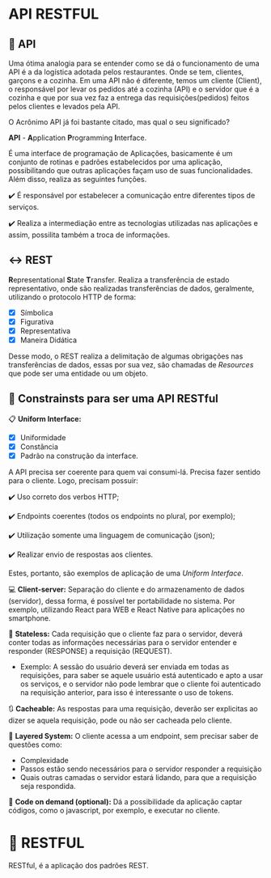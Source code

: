 # API RESTFUL

## :pencil: API

Uma ótima analogia para se entender como se dá o funcionamento de uma API é a da logística adotada pelos restaurantes. Onde se tem, clientes, garçons e a cozinha. Em uma API não é diferente, temos um cliente (Client), o responsável por levar os pedidos até a cozinha (API) e o servidor que é a cozinha e que por sua vez faz a entrega das requisições(pedidos) feitos pelos clientes e levados pela API.

O Acrônimo API já foi bastante citado, mas qual o seu significado? 

**API** - **A**pplication **P**rogramming **I**nterface.

É uma interface de programação de Aplicações, basicamente é um conjunto de rotinas e padrões estabelecidos por uma aplicação, possibilitando que outras aplicações façam uso de suas funcionalidades. Além disso, realiza as seguintes funções.

:heavy_check_mark: É responsável por estabelecer a comunicação entre diferentes tipos de serviços.

:heavy_check_mark: Realiza a intermediação entre as tecnologias utilizadas nas aplicações e assim, possilita também a troca de informações.

## :left_right_arrow: REST

**R**epresentational **S**tate **T**ransfer. 
Realiza a transferência de estado representativo, onde são realizadas transferências de dados, geralmente, utilizando o protocolo HTTP de forma:

- [X] Símbolica
- [X] Figurativa
- [X] Representativa
- [X] Maneira Didática

Desse modo, o REST realiza a delimitação de algumas obrigações nas transferências de dados, essas por sua vez, são chamadas de *Resources* que pode ser uma entidade ou um objeto.

## :pushpin:	 Constrainsts para ser uma API RESTful

:clipboard:	**Uniform Interface:** 
- [X] Uniformidade
- [X] Constância
- [X] Padrão na construção da interface.

 A API precisa ser coerente para quem vai consumi-lá. Precisa fazer sentido para o cliente.
  Logo, precisam possuir: 

  :heavy_check_mark: Uso correto dos verbos HTTP; 

  :heavy_check_mark: Endpoints coerentes (todos os endpoints no plural, por exemplo);

  :heavy_check_mark: Utilização somente uma linguagem de comunicação (json); 

  :heavy_check_mark: Realizar envio de respostas aos clientes.

  Estes, portanto, são exemplos de aplicação de uma *Uniform Interface*.

:computer: **Client-server:** Separação do cliente e do armazenamento de dados (servidor), dessa forma, é possível ter portabilidade no sistema.
Por exemplo, utilizando React para WEB e React Native para aplicações no smartphone.

:memo: **Stateless:** Cada requisição que o cliente faz para o servidor, deverá conter todas as informações necessárias para o servidor entender e responder (RESPONSE) a requisição (REQUEST).

  - Exemplo: A sessão do usuário deverá ser enviada em todas as requisições, para saber se aquele usuário está autenticado e apto a usar os serviços, e o servidor     não pode lembrar que o cliente foi autenticado na requisição anterior, para isso é interessante o uso de tokens.

:arrows_clockwise: **Cacheable:** As respostas para uma requisição, deverão ser explicitas ao dizer se aquela requisição, pode ou não ser cacheada pelo cliente.

:mag_right: **Layered System:** O cliente acessa a um endpoint, sem precisar saber de questões como: 

- Complexidade
- Passos estão sendo necessários para o servidor responder a requisição
- Quais outras camadas o servidor estará lidando, para que a requisição seja respondida.

:wrench: **Code on demand (optional):** Dá a possibilidade da aplicação captar códigos, como o javascript, por exemplo, e executar no cliente.


# :notebook: RESTFUL

RESTful, é a aplicação dos padrões REST.






